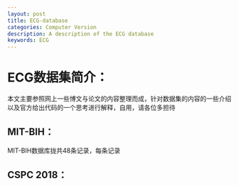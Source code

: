 ```yaml
---
layout: post
title: ECG-database
categories: Computer Version
description: A description of the ECG database
keywords: ECG
---
```


# ECG数据集简介：

本文主要参照网上一些博文与论文的内容整理而成，针对数据集的内容的一些介绍以及官方给出代码的一个思考进行解释，自用，请各位多担待

## MIT-BIH：

MIT-BIH数据库拢共48条记录，每条记录

## CSPC 2018：



